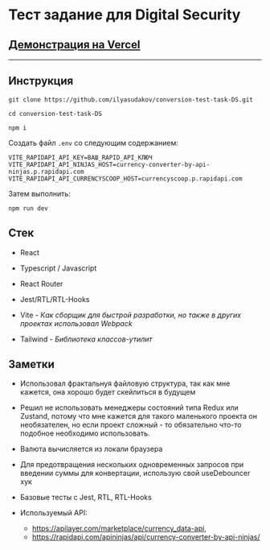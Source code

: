 # Тест задание для Digital Security

## [Демонстрация на Vercel](https://currency-converter-ds.vercel.app/)

---

## Инструкция

```console
git clone https://github.com/ilyasudakov/conversion-test-task-DS.git

cd conversion-test-task-DS

npm i
```

Создать файл `.env` со следующим содержанием:

```
VITE_RAPIDAPI_API_KEY=ВАШ_RAPID_API_КЛЮЧ
VITE_RAPIDAPI_API_NINJAS_HOST=currency-converter-by-api-ninjas.p.rapidapi.com
VITE_RAPIDAPI_API_CURRENCYSCOOP_HOST=currencyscoop.p.rapidapi.com
```

Затем выполнить:

```console
npm run dev
```

## Стек

- React

- Typescript / Javascript

- React Router

- Jest/RTL/RTL-Hooks

- Vite - _Как сборщик для быстрой разработки, но также в других проектах использовал Webpack_

- Tailwind - _Библиотека классов-утилит_

## Заметки

- Использовал фрактальнуя файловую структура, так как мне кажется, она хорошо будет скейлиться в будущем

- Решил не использовать менеджеры состояний типа Redux или Zustand, потому что мне кажется для такого маленького проекта он необязателен, но если проект сложный - то обязательно что-то подобное необходимо использовать.

- Валюта вычисляется из локали браузера

- Для предотвращения нескольких одновременных запросов при введении суммы для конвертации, использую свой useDebouncer хук

- Базовые тесты с Jest, RTL, RTL-Hooks

- Используемый API:
  - https://apilayer.com/marketplace/currency_data-api,
  - https://rapidapi.com/apininjas/api/currency-converter-by-api-ninjas/
